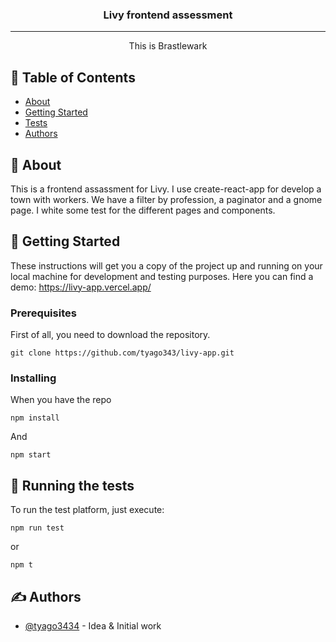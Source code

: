 <h3 align="center">Livy frontend assessment</h3>

---

<p align="center"> This is Brastlewark
    <br> 
</p>

## 📝 Table of Contents

- [About](#about)
- [Getting Started](#getting_started)
- [Tests](#tests)
- [Authors](#authors)

## 🧐 About <a name = "about"></a>

This is a frontend assassment for Livy. I use create-react-app for develop a town with workers. We have a filter by profession, a paginator and a gnome page.
I white some test for the different pages and components.

## 🏁 Getting Started <a name = "getting_started"></a>

These instructions will get you a copy of the project up and running on your local machine for development and testing purposes. 
Here you can find a demo: https://livy-app.vercel.app/

### Prerequisites

First of all, you need to download the repository.

```
git clone https://github.com/tyago343/livy-app.git
```

### Installing

When you have the repo

```
npm install
```

And

```
npm start
```

## 🔧 Running the tests <a name = "tests"></a>

To run the test platform, just execute:

```
npm run test
```

or

```
npm t
```

## ✍️ Authors <a name = "authors"></a>

- [@tyago3434](https://github.com/tyago343) - Idea & Initial work
